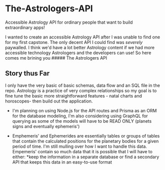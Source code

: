 # The-Astrologers-API
Accessible Astrology API for ordinary people that want to build extraordinary apps!

I wanted to create an accessible Astrology API after I was unable to find one for my first capstone. The only decent API I could find was *severely* paywalled. I think we'd have a lot better Astrology content if we had more accessible technology Astrologers and the developers can use! So here comes me brining you ##### The Astrologers API

## Story thus Far
I only have the very basic of basic schemas, data flow and an SQL file in the repo. Astrology is a practice of very complex relationships so my goal is to fine tune the basic more straightforward features - natal charts and horoscopes- then build out the application. 

* I'm planning on using Node.js for the API routes and Prisma as an ORM for the database modeling, I'm also considering using GraphQL for querying as some of the models will have to be READ ONLY (planets signs and eventually ephemeris')

* Emphemeris' and Ephemerides are essentially tables or groups of tables that contain the calculated positions for the planetary bodies for a given period of time. I'm still mulling over how I want to handle this data. Empemeris' contain so much data that it is possible that I will have to either: *keep the information in a separate database or find a secondary API that keeps this data in an easy-to-use format
